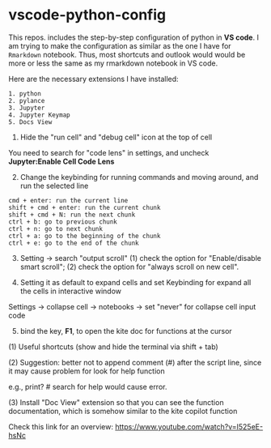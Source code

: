# vscode-python-config

This repos. includes the step-by-step configuration of python in **VS code**. I am trying to make the configuration as similar as the one I have for `Rmarkdown` notebook. Thus, most shortcuts and outlook would would be more or less the same as my rmarkdown notebook in VS code.

Here are the necessary extensions I have installed:

```
1. python
2. pylance
3. Jupyter 
4. Jupyter Keymap
5. Docs View
```

1. Hide the "run cell" and "debug cell" icon at the top of cell

You need to search for "code lens" in settings, and uncheck **Jupyter:Enable Cell Code Lens**


2. Change the keybinding for running commands and moving around, and run the selected line

```
cmd + enter: run the current line
shift + cmd + enter: run the current chunk
shift + cmd + N: run the next chunk
ctrl + b: go to previous chunk
ctrl + n: go to next chunk
ctrl + a: go to the beginning of the chunk
ctrl + e: go to the end of the chunk
```


3. Setting -> search "output scroll" (1) check the option for "Enable/disable smart scroll"; (2) check the option for "always scroll on new cell".

4. Setting it as default to expand cells and set Keybinding for expand all the cells in interactive window

Settings -> collapse cell -> notebooks -> set "never" for collapse cell input code

5. bind the key, **F1**, to open the kite doc for functions at the cursor



(1) Useful shortcuts (show and hide the terminal via shift + tab)

(2) Suggestion: better not to append comment (#) after the script line, since it may cause problem for look for help function

e.g., print? # search for help would cause error.

(3) Install "Doc View" extension so that you can see the function documentation, which is somehow similar to the kite copilot function

Check this link for an overview: https://www.youtube.com/watch?v=I525eE-hsNc
